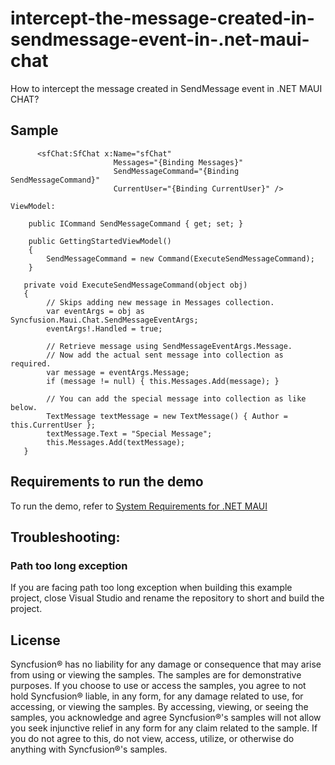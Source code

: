 # intercept-the-message-created-in-sendmessage-event-in-.net-maui-chat
How to intercept the message created in SendMessage event in .NET MAUI CHAT?

## Sample

```xaml  
      <sfChat:SfChat x:Name="sfChat"
                       Messages="{Binding Messages}"
                       SendMessageCommand="{Binding SendMessageCommand}"
                       CurrentUser="{Binding CurrentUser}" />

ViewModel:

    public ICommand SendMessageCommand { get; set; }

    public GettingStartedViewModel()
    {
        SendMessageCommand = new Command(ExecuteSendMessageCommand);
    }

   private void ExecuteSendMessageCommand(object obj)
   {
        // Skips adding new message in Messages collection.
        var eventArgs = obj as Syncfusion.Maui.Chat.SendMessageEventArgs;
        eventArgs!.Handled = true;

        // Retrieve message using SendMessageEventArgs.Message.
        // Now add the actual sent message into collection as required.
        var message = eventArgs.Message;
        if (message != null) { this.Messages.Add(message); }

        // You can add the special message into collection as like below.
        TextMessage textMessage = new TextMessage() { Author = this.CurrentUser };
        textMessage.Text = "Special Message";
        this.Messages.Add(textMessage);
   }

```

## Requirements to run the demo

To run the demo, refer to [System Requirements for .NET MAUI](https://help.syncfusion.com/maui/system-requirements)

## Troubleshooting:
### Path too long exception

If you are facing path too long exception when building this example project, close Visual Studio and rename the repository to short and build the project.

## License

Syncfusion® has no liability for any damage or consequence that may arise from using or viewing the samples. The samples are for demonstrative purposes. If you choose to use or access the samples, you agree to not hold Syncfusion® liable, in any form, for any damage related to use, for accessing, or viewing the samples. By accessing, viewing, or seeing the samples, you acknowledge and agree Syncfusion®'s samples will not allow you seek injunctive relief in any form for any claim related to the sample. If you do not agree to this, do not view, access, utilize, or otherwise do anything with Syncfusion®'s samples.
